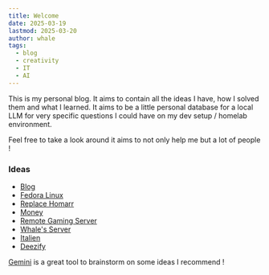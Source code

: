 ```yaml
---
title: Welcome
date: 2025-03-19
lastmod: 2025-03-20
author: whale
tags:
  - blog
  - creativity
  - IT
  - AI
---
```

This is my personal blog. It aims to contain all the ideas I have, how I solved them and what I learned. It aims to be a little personal database for a local LLM for very specific questions I could have on my dev setup / homelab environment.

Feel free to take a look around it aims to not only help me but a lot of people !
### Ideas

- [Blog](/content/posts/Blog.md)
- [Fedora Linux](/content/posts/Fedora.md)
- [Replace Homarr](/content/posts/Dashboard.md)
- [Money](/content/posts/Money.md)
- [Remote Gaming Server](/content/posts/Remote-Gaming-Server.md)
- [Whale's Server](/content/posts/whales-server.md)
- [Italien](/content/posts/italian/Italian.md)
- [Deezify](/content/posts/Deezify.md)

[Gemini](https://gemini.google.com/) is a great tool to brainstorm on some ideas I recommend !
